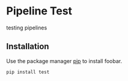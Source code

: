 # Pipeline Test

testing pipelines

## Installation

Use the package manager [pip](https://pip.pypa.io/en/stable/) to install foobar.

```bash
pip install test
```
